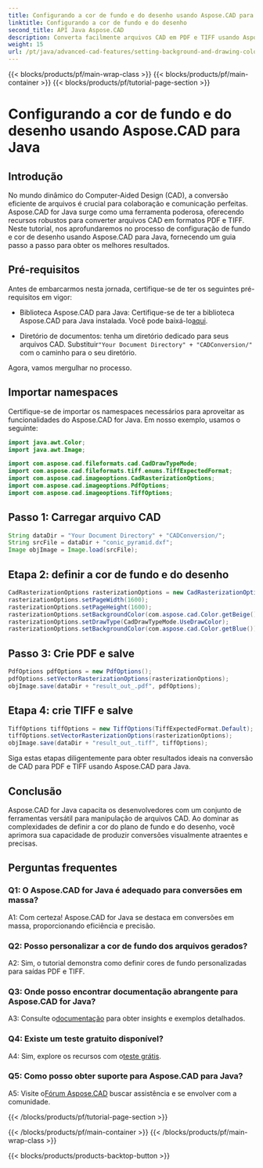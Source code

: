 ```yaml
---
title: Configurando a cor de fundo e do desenho usando Aspose.CAD para Java
linktitle: Configurando a cor de fundo e do desenho
second_title: API Java Aspose.CAD
description: Converta facilmente arquivos CAD em PDF e TIFF usando Aspose.CAD para Java. Defina cores de fundo e de desenho personalizadas para obter resultados visualmente impressionantes.
weight: 15
url: /pt/java/advanced-cad-features/setting-background-and-drawing-color/
---
```


{{< blocks/products/pf/main-wrap-class >}}
{{< blocks/products/pf/main-container >}}
{{< blocks/products/pf/tutorial-page-section >}}

# Configurando a cor de fundo e do desenho usando Aspose.CAD para Java

## Introdução

No mundo dinâmico do Computer-Aided Design (CAD), a conversão eficiente de arquivos é crucial para colaboração e comunicação perfeitas. Aspose.CAD for Java surge como uma ferramenta poderosa, oferecendo recursos robustos para converter arquivos CAD em formatos PDF e TIFF. Neste tutorial, nos aprofundaremos no processo de configuração de fundo e cor de desenho usando Aspose.CAD para Java, fornecendo um guia passo a passo para obter os melhores resultados.

## Pré-requisitos

Antes de embarcarmos nesta jornada, certifique-se de ter os seguintes pré-requisitos em vigor:

-  Biblioteca Aspose.CAD para Java: Certifique-se de ter a biblioteca Aspose.CAD para Java instalada. Você pode baixá-lo[aqui](https://releases.aspose.com/cad/java/).

-  Diretório de documentos: tenha um diretório dedicado para seus arquivos CAD. Substituir`"Your Document Directory" + "CADConversion/"` com o caminho para o seu diretório.

Agora, vamos mergulhar no processo.

## Importar namespaces

Certifique-se de importar os namespaces necessários para aproveitar as funcionalidades do Aspose.CAD for Java. Em nosso exemplo, usamos o seguinte:

```java
import java.awt.Color;
import java.awt.Image;

import com.aspose.cad.fileformats.cad.CadDrawTypeMode;
import com.aspose.cad.fileformats.tiff.enums.TiffExpectedFormat;
import com.aspose.cad.imageoptions.CadRasterizationOptions;
import com.aspose.cad.imageoptions.PdfOptions;
import com.aspose.cad.imageoptions.TiffOptions;
```

## Passo 1: Carregar arquivo CAD

```java
String dataDir = "Your Document Directory" + "CADConversion/";
String srcFile = dataDir + "conic_pyramid.dxf";
Image objImage = Image.load(srcFile);
```

## Etapa 2: definir a cor de fundo e do desenho

```java
CadRasterizationOptions rasterizationOptions = new CadRasterizationOptions();
rasterizationOptions.setPageWidth(1600);
rasterizationOptions.setPageHeight(1600);
rasterizationOptions.setBackgroundColor(com.aspose.cad.Color.getBeige());
rasterizationOptions.setDrawType(CadDrawTypeMode.UseDrawColor);
rasterizationOptions.setBackgroundColor(com.aspose.cad.Color.getBlue());
```

## Passo 3: Crie PDF e salve

```java
PdfOptions pdfOptions = new PdfOptions();
pdfOptions.setVectorRasterizationOptions(rasterizationOptions);
objImage.save(dataDir + "result_out_.pdf", pdfOptions);
```

## Etapa 4: crie TIFF e salve

```java
TiffOptions tiffOptions = new TiffOptions(TiffExpectedFormat.Default);
tiffOptions.setVectorRasterizationOptions(rasterizationOptions);
objImage.save(dataDir + "result_out_.tiff", tiffOptions);
```

Siga estas etapas diligentemente para obter resultados ideais na conversão de CAD para PDF e TIFF usando Aspose.CAD para Java.

## Conclusão

Aspose.CAD for Java capacita os desenvolvedores com um conjunto de ferramentas versátil para manipulação de arquivos CAD. Ao dominar as complexidades de definir a cor do plano de fundo e do desenho, você aprimora sua capacidade de produzir conversões visualmente atraentes e precisas.

## Perguntas frequentes

### Q1: O Aspose.CAD for Java é adequado para conversões em massa?

A1: Com certeza! Aspose.CAD for Java se destaca em conversões em massa, proporcionando eficiência e precisão.

### Q2: Posso personalizar a cor de fundo dos arquivos gerados?

A2: Sim, o tutorial demonstra como definir cores de fundo personalizadas para saídas PDF e TIFF.

### Q3: Onde posso encontrar documentação abrangente para Aspose.CAD for Java?

 A3: Consulte o[documentação](https://reference.aspose.com/cad/java/) para obter insights e exemplos detalhados.

### Q4: Existe um teste gratuito disponível?

 A4: Sim, explore os recursos com o[teste grátis](https://releases.aspose.com/).

### Q5: Como posso obter suporte para Aspose.CAD para Java?

A5: Visite o[Fórum Aspose.CAD](https://forum.aspose.com/c/cad/19) buscar assistência e se envolver com a comunidade.

{{< /blocks/products/pf/tutorial-page-section >}}

{{< /blocks/products/pf/main-container >}}
{{< /blocks/products/pf/main-wrap-class >}}

{{< blocks/products/products-backtop-button >}}
